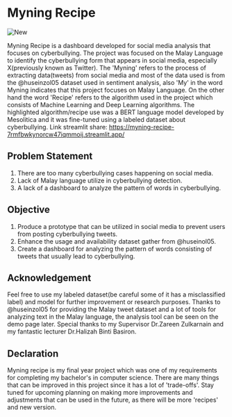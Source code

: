 # Myning Recipe
![New](https://github.com/De4my/Myning-Recipe/assets/116957596/dbdb4ae4-a6c3-4af9-8eb3-5491ae8263a8)


Myning Recipe is a dashboard developed for social media analysis that focuses on cyberbullying. The project was focused on the Malay Language to identify the cyberbullying form that appears in social media, especially X(previously known as Twitter). The 'Myning' refers to the process of extracting data(tweets) from social media and most of the data used is from the @huseinzol05 dataset used in sentiment analysis, also 'My' in the word Myning indicates that this project focuses on Malay Language. On the other hand the word 'Recipe' refers to the algorithm used in the project which consists of Machine Learning and Deep Learning algorithms. The highlighted algorithm/recipe use was a BERT language model developed by Mesolitica and it was fine-tuned using a labeled dataset about cyberbullying.
Link streamlit share: https://myning-recipe-7rmfbwkynorcw47iqmmoij.streamlit.app/
## Problem Statement
1. There are too many cyberbullying cases happening on social media.
2. Lack of Malay language utilize in cyberbullying detection.
3. A lack of a dashboard to analyze the pattern of words in cyberbullying.

## Objective
1. Produce a prototype that can be utilized in social media to prevent users from posting cyberbullying tweets.
2. Enhance the usage and availability dataset gather from @huseinol05.
3. Create a dashboard for analyzing the pattern of words consisting of tweets that usually lead to cyberbullying.


## Acknowledgement
Feel free to use my labeled dataset(be careful some of it has a misclassified label) and model for further improvement or research purposes. Thanks to @huseinzol05 for providing the Malay tweet dataset and a lot of tools for analyzing text in the Malay language, the analysis tool can be seen on the demo page later. Special thanks to my Supervisor Dr.Zareen Zulkarnain and my fantastic lecturer Dr.Halizah Binti Basiron. 

## Declaration
Myning recipe is my final year project which was one of my requirements for completing my bachelor's in computer science. There are many things that can be improved in this project since it has a lot of 'trade-offs'. Stay tuned for upcoming planning on making more improvements and adjustments that can be used in the future, as there will be more 'recipes' and new version.




